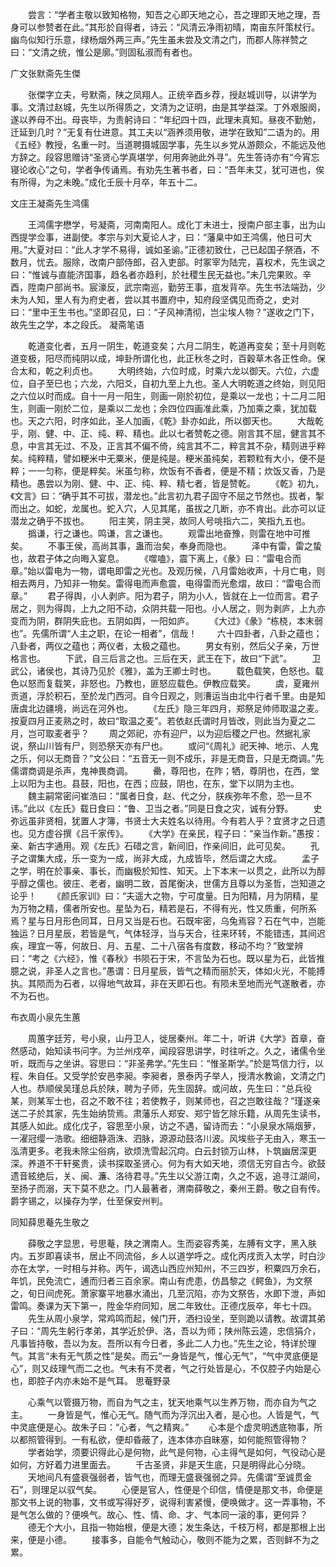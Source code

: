 <!-- { "loadSidebar": true } -->
　　尝言：“学者主敬以致知格物，知吾之心即天地之心，吾之理即天地之理，吾身可以参赞者在此。”其形於自得者，诗云：“风清云净雨初晴，南亩东阡策杖行。幽鸟似知行乐意，绿杨烟外两三声。”先生虽未尝及文清之门，而郡人陈祥赞之曰：“文清之统，惟公是廓。”则固私淑而有者也。

广文张默斋先生傑

　　张傑字立夫，号默斋，陕之凤翔人。正统辛酉乡荐，授赵城训导，以讲学为事。文清过赵城，先生以所得质之，文清为之证明，由是其学益深。丁外艰服阕，遂以养母不出。母丧毕，为责躬诗曰：“年纪四十四，此理未真知。昼夜不勤勉，迁延到几时？”无复有仕进意。其工夫以“涵养须用敬，进学在致知”二语为的。用《五经》教授，名重一时。当道聘摄城固学事，先生以乡党从游颇众，不能远及他方辞之。段容思赠诗“圣贤心学真堪学，何用奔驰此外寻”。先生答诗亦有“今宵忘寝论收心”之句，学者争传诵焉。有劝先生著书者，曰：“吾年未艾，犹可进也，俟有所得，为之未晚。”成化壬辰十月卒，年五十二。

文庄王凝斋先生鸿儒

　　王鸿儒字懋学，号凝斋，河南南阳人。成化丁未进士，授南户部主事，出为山西提学佥事，进副使。孝宗与刘大夏论人才，曰：“藩臬中如王鸿儒，他日可大用。”大夏对曰：“此人才学不易得，诚如圣谕。”正德初致仕，己已起国子祭酒，不数月，忧去。服除，改南户部侍郎，召入吏部。时冢宰为陆完，喜权术，先生讽之曰：“惟诚与直能济国事，趋名者亦趋利，於社稷生民无益也。”未几完果败。辛酉，陞南户部尚书。宸濠反，武宗南巡，勤劳王事，疽发背卒。先生书法端劲，少未为人知，里人有为府史者，尝以其书置府中，知府段坚偶见而奇之，史对曰：“里中王生书也。”坚即召见，曰：“子风神清彻，岂尘埃人物？”遂收之门下，故先生之学，本之段氏。
凝斋笔语

　　乾道变化者，五月一阴生，乾道变矣；六月二阴生，乾道再变矣；至十月则乾道变极，阳尽而纯阴以成，坤卦所谓化也，此正秋冬之时，百穀草木各正性命。保合太和，乾之利贞也。
　　大明终始，六位时成，时乘六龙以御天。六位，六虚位，自子至巳也；六龙，六阳爻，自初九至上九也。圣人大明乾道之终始，则见阳之六位以时而成。自十一月一阳生，则画一刚於初位，是乘以一龙也；十二月二阳生，则画一刚於二位，是乘以二龙也；余四位四画准此乘，乃加乘之乘，犹加载也。天之六阳，时序如此，圣人加画，《乾》卦亦如此，所以御天也。
　　大哉乾乎，刚、健、中、正、纯、粹、精也。此以七者赞乾之德。刚言其不屈，健言其不息，中言其无过、不及，正言其不偏不倚，纯言其不二，粹言其不杂，精则进乎粹矣。纯粹精，譬如粳米中无粟米，便是纯是。粳米虽纯矣，若颗粒有大小，便不是粹；一一匀称，便是粹矣。米虽匀称，炊饭有不香者，便是不精；炊饭又香，乃是精也。愚尝以为刚、健、中、正、纯、粹、精七者，皆是赞乾。
　　《乾》初九，《文言》曰：“确乎其不可拔，潜龙也。”此言初九君子固守不屈之节然也。拔者，掣而出之。如蛇，龙属也。蛇入穴，人见其尾，虽拔之几断，亦不肯出。此亦可以证潜龙之确乎不拔也。
　　阳主笑，阴主哭，故同人号咷指六二，笑指九五也。
　　撝谦，行之谦也。鸣谦，言之谦也。
　　观雷出地奋豫，则雷在地中可推矣。
　　不事王侯，高尚其事，蛊而治矣，奉身而隐也。
　　泽中有雷，雷之蛰也，故君子体之向晦入宴息。
　　《噬嗑》，震下离上，《彖》曰：“雷电合而章。”始以雷电为一物，谓电即雷之光也。及观历候，八月雷始收声，十月亡电，则相去两月，乃知非一物矣。雷得电而声愈震，电得雷而光愈熠，故曰：“雷电合而章。”
　　君子得舆，小人剥庐。阳为君子，阴为小人，皆就在上一位而言。君子居之，则为得舆，上九之阳不动，众阴共载一阳也。小人居之，则为剥庐，上九亦变而为阴，群阴失庇也。五阴如舆，一阳如庐。
　　《大过》《彖》“栋桡，本末弱也”。先儒所谓“人主之职，在论一相者”，信哉！
　　六十四卦者，八卦之蕴也；八卦者，两仪之蕴也；两仪者，太极之蕴也。
　　男女有别，然后父子亲，万世格言也。
　　下武，自三后言之也。三后在天，武王在下，故曰“下武”。
　　卫武公，诸侯也，其诗乃见於《雅》，盖为王卿士时也。
　　载色载笑，色怒也。载色以怒而复载笑，非怒也。乃教也，匪怒应载色。伊教应载笑。
　　虞，夏雍州贡道，浮於积石，至於龙门西河。自今日观之，则漕运当由北中行者千里。由是知唐虞北边疆境，尚远在河外也。
　　《左氏》隐三年四月，郑祭足帅师取温之麦。按夏四月正麦熟之时，故曰“取温之麦”。若依赵氏谓时月皆改，则此当为夏之二月，岂可取麦者乎？
　　周之郊祀，亦有迎尸，以为迎后稷之尸也。然据礼家说，祭山川皆有尸，则恐祭天亦有尸也。
　　或问“《周礼》祀天神、地示、人鬼之乐，何以无商音？”文公曰：“五音无一则不成乐，非是无商音，只是无商调。”先儒谓商调是杀声，鬼神畏商调。
　　罍，尊阳也，在阼；牺，尊阴也，在西，堂上以阳为主也。县鼓，阳也，在西；应鼓，阴也，在东，堂下以阴为主也。
　　魏主嗣常密问崔浩曰：“属者日食，赵、代之分，朕疾弥年不愈，恐一旦不讳。”此以《左氏》载日食曰：“鲁、卫当之者。”同是日食之灾，诚有分野。
　　史弥远虽非贤相，犹置人才簿，书贤士大夫姓名以待用。今有若人乎？宜贤才之日遗也。见方虚谷撰《吕千家传》。
　　《大学》在亲民，程子曰：“亲当作新。”愚按：亲、新古字通用。观《左氏》石碏之言，新间旧，作亲间旧，此可见矣。
　　孔子之谓集大成，乐一变为一成，尚非大成，九成皆毕，然后谓之大成。
　　孟子之学，明在於事亲、事长，而幽极於知性、知天。上下本末一以贯之，此所以为醇乎醇之儒也。彼庄、老者，幽明二致，首尾衡决，世儒方且尊以为圣哲，岂知道之论乎！
　　《颜氏家训》曰：“夫遥大之物，宁可度量。日为阳精，月为阴精，星为万物之精，儒者所安也。星坠为石，精若是石，不得有光，性又质重，何所系焉？星与日月形色同耳，日月又当是石也。石既牢密，乌兔焉容？石在气中，岂能独运？日月星辰，若皆是气，气体轻浮，当与天合，往来环转，不能错违，其间迟疾，理宜一等，何故日、月、五星、二十八宿各有度数，移动不均？”致堂辨曰：“考之《六经》，惟《春秋》书陨石于宋，不言坠为石也。既以星为石，此皆推臆之说，非圣人之言也。”愚谓：日月星辰，皆气之精而丽於天，体如火光，不能搏执。其陨而为石者，以得地气故耳，非在天即石也。有陨未至地而光气遂散者，亦不为石也。

布衣周小泉先生蕙

　　周蕙字廷芳，号小泉，山丹卫人，徙居秦州。年二十，听讲《大学》首章，奋然感动，始知读书问字。为兰州戍卒，闻段容思讲学，时往听之。久之，诸儒令坐听，既而与之坐讲。容思曰：“非圣弗学。”先生曰：“惟圣斯学。”於是笃信力行，以程、朱自任。又受学於安邑李昶。李昶者，景泰丙子举人，授清水教谕，文清之门人也。恭顺侯吴瑾总兵於陕，聘为子师，先生固辞。或问故，先生曰：“总兵役某，则某军士也，召之不敢不往；若使教子，则某师也，召之岂敢往哉？”瑾遂亲送二子於其家，先生始纳贽焉。肃藩乐人郑安、郑宁皆乞除乐籍，从周先生读书，其感人如此。成化戊子，容思至小泉，访之不遇，留诗而去：“小泉泉水隔烟萝，一濯冠缨一浩歌。细细静涵洙、泗脉，源源动鼓洛川波。风埃些子无由入，寒玉一泓清更多。老我未除尘俗病，欲烦洗雪起沉疴。白云封锁万山林，卜筑幽居深更深。养道不干轩冕贵，读书探取圣贤心。何为有大如天地，须信无穷自古今。欲鼓遗音絃绝后，关、闽、濂、洛待君寻。”先生以父游江南，久之不返，追寻江湖间，至扬子而溺，天下莫不悲之。门人最著者，渭南薛敬之，秦州王爵。敬之自有传。爵字锡之，以操存为学，仕至保安州判。

同知薛思菴先生敬之

　　薛敬之字显思，号思菴，陕之渭南人。生而姿容秀美，左膊有文字，黑入肤内。五岁即喜读书，居止不同流俗，乡人以道学呼之。成化丙戌贡入太学，时白沙亦在太学，一时相与并称。丙午，谒选山西应州知州，不三四岁，积粟四万余石，年饥，民免流亡，逋而归者三百余家。南山有虎患，仿昌黎之《鳄鱼》，为文祭之，旬日间虎死。萧家寨平地暴水涌出，几至沉陷，亦为文祭告，水即下泄，声如雷鸣。奏课为天下第一，陞金华府同知，居二年致仕。正德戊辰卒，年七十四。
　　先生从周小泉学，常鸡鸣而起，候门开，洒扫设坐，至则跪以请教。故谓其弟子曰：“周先生躬行孝弟，其学近於伊、洛，吾以为师；陕州陈云逵，忠信狷介，凡事皆持敬，吾以为友。吾所以有今日者，多此二人力也。”先生之论，特详於理气。其言“未有无气质之性”是矣。而云“一身皆是气，惟心无气”，“气中灵底便是心”，则又歧理气而二之也。气未有不灵者，气之行处皆是心，不仅腔子内始是心也，即腔子内亦未始不是气耳。
思菴野录

　　心乘气以管摄万物，而自为气之主，犹天地乘气以生养万物，而亦自为气之主。
　　一身皆是气，惟心无气。随气而为浮沉出入者，是心也。人皆是气，气中灵底便是心。故朱子曰：“心者，气之精爽。”
　　心本是个虚灵明透底物事，所以都照管得到。一有私欲，便却昏蔽了，连本体亦自昧塞，如何能照管得物？
　　学者始学，须要识得此心是何物，此气是何物，心主得气是如何，气役动心是如何，方好着力进里面去。
　　千古圣贤，非是天生底，只是明得此心分晓。
　　天地间凡有盛衰强弱者，皆气也，而理无盛衰强弱之异。先儒谓“至诚贯金石”，则理足以驭气矣。
　　心便是官人，性便是个印信，情便是那文书，命便是那文书上说的物事，文书或写得好歹，说得利害紧慢，便唤做才。这一弄事物，不是气怎么做的？便唤气。故心、性、情、命、才、气本同一滚的事，更何异？
　　德无个大小，且指一物始根，便是大德；发生条达，千枝万柯，都是那根上出来，便是小德。
　　接事多，自能令气触动心，敬则不能为之累，否则鲜不为之累。

